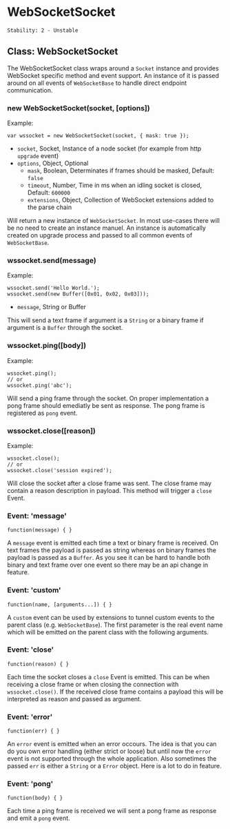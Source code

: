 # WebSocketSocket

    Stability: 2 - Unstable
    
## Class: WebSocketSocket

The WebSocketSocket class wraps around a `Socket` instance and provides WebSocket 
specific method and event support. An instance of it is passed around on all events
of `WebSocketBase` to handle direct endpoint communication.

### new WebSocketSocket(socket, [options])

Example:

    var wssocket = new WebSocketSocket(socket, { mask: true });

* `socket`, Socket, Instance of a node socket (for example from http `upgrade` event)
* `options`, Object, Optional
    * `mask`, Boolean, Determinates if frames should be masked, Default: `false`
    * `timeout`, Number, Time in ms when an idling socket is closed, Default: `600000`
    * `extensions`, Object, Collection of WebSocket extensions added to the parse chain

Will return a new instance of `WebSocketSocket`. In most use-cases there will be no
need to create an instance manuel. An instance is automatically created on upgrade
process and passed to all common events of `WebSocketBase`.

### wssocket.send(message)

Example:

    wssocket.send('Hello World.');
    wssocket.send(new Buffer([0x01, 0x02, 0x03]));

* `message`, String or Buffer

This will send a text frame if argument is a `String` or a binary frame if argument
is a `Buffer` through the socket.

### wssocket.ping([body])

Example:

    wssocket.ping();
    // or
    wssocket.ping('abc');

Will send a ping frame through the socket. On proper implementation a pong frame
should emediatly be sent as response. The pong frame is registered as `pong` event.

### wssocket.close([reason])

Example:
    
    wssocket.close();
    // or
    wssocket.close('session expired');

Will close the socket after a close frame was sent. The close frame may contain
a reason description in payload. This method will trigger a `close` Event.

### Event: 'message'

    function(message) { }

A `message` event is emitted each time a text or binary frame is received.
On text frames the payload is passed as string whereas on binary frames the
payload is passed as a `Buffer`. As you see it can be hard to handle both
binary and text frame over one event so there may be an api change in feature.

### Event: 'custom'

    function(name, [arguments...]) { }

A `custom` event can be used by extensions to tunnel custom events to the parent
class (e.g. `WebSocketBase`). The first parameter is the real event name which
will be emitted on the parent class with the following arguments.

### Event: 'close'

    function(reason) { }

Each time the socket closes a `close` Event is emitted. This can be when receiving
a close frame or when closing the connection with `wssocket.close()`. If the received
close frame contains a payload this will be interpreted as reason and passed as argument.

### Event: 'error'

    function(err) { }

An `error` event is emitted when an error occours. The idea is that you can do you own
error handling (either strict or loose) but until now the `error` event is not supported
through the whole application. Also sometimes the passed `err` is either a `String` or
a `Error` object. Here is a lot to do in feature.

### Event: 'pong'

    function(body) { }

Each time a ping frame is received we will sent a pong frame as response and emit
a `pong` event.
